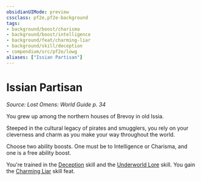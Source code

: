 ```yaml
---
obsidianUIMode: preview
cssclass: pf2e,pf2e-background
tags:
- background/boost/charisma
- background/boost/intelligence
- background/feat/charming-liar
- background/skill/deception
- compendium/src/pf2e/lowg
aliases: ["Issian Partisan"]
---
```

# Issian Partisan
*Source: Lost Omens: World Guide p. 34*  

You grew up among the northern houses of Brevoy in old Issia.

Steeped in the cultural legacy of pirates and smugglers, you rely on your cleverness and charm as you make your way throughout the world.

Choose two ability boosts. One must be to Intelligence or Charisma, and one is a free ability boost.

You're trained in the [Deception](../../skills.md#Deception) skill and the [Underworld Lore](../../skills.md#Lore) skill. You gain the [Charming Liar](../../feats/charming-liar.md) skill feat.